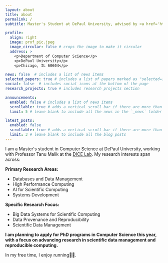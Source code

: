 ```yaml
---
layout: about
title: about
permalink: /
subtitle: Master's Student at DePaul University, advised by <a href='https://tanumalik.github.io/'>Professor Tanu Malik</a> (now at University of Missouri).Before focusing on my academic pursuits, I worked as a Software Engineer at ByteDance and iFlyTek for 5 years, where I gained valuable industry experience in developing applications and systems for AI-driven platforms.

profile:
  align: right
  image: prof_pic.jpeg
  image_circular: false # crops the image to make it circular
  address: >
    <p>Department of Computer Science</p>
    <p>DePaul University</p>
    <p>Chicago, IL 60604</p>

news: false  # includes a list of news items
selected_papers: true # includes a list of papers marked as "selected={true}"
social: false  # includes social icons at the bottom of the page
research_projects: true # includes research projects section

announcements:
  enabled: false # includes a list of news items
  scrollable: true # adds a vertical scroll bar if there are more than 3 news items
  limit: 5 # leave blank to include all the news in the `_news` folder

latest_posts:
  enabled: false
  scrollable: true # adds a vertical scroll bar if there are more than 3 new posts items
  limit: 3 # leave blank to include all the blog posts
---
```


I am a Master's student in Computer Science at DePaul University, working with Professor Tanu Malik at the [DICE Lab](https://dice.cs.depaul.edu). My research interests span across:

**Primary Research Areas:**
- Databases and Data Management
- High Performance Computing
- AI for Scientific Computing
- Systems Development

**Specific Research Focus:**
- Big Data Systems for Scientific Computing
- Data Provenance and Reproducibility
- Scientific Data Management

**I am planning to apply for PhD programs in Computer Science this year, with a focus on advancing research in scientific data management and reproducible computing.**

<!-- ## Education

**Master of Science in Computer Science** (2024/04-2026/04)
<br>
Jarvis College of Computing and Digital Media, DePaul University
<br>
Computer Science

**Bachelor in Engineering** (2015/09-2019/06)
<br>
College of Mechanical and Material Engineering, North China University of Technology
<br>
Mechanical Design, Manufacturing & Automation -->

In my free time, I enjoy running🏃‍♀️.

<!-- You can find my CV [here](link-to-your-cv) and reach me at [chuxulu.volary@gmail.com](mailto:chuxulu.volary@gmail.com). -->